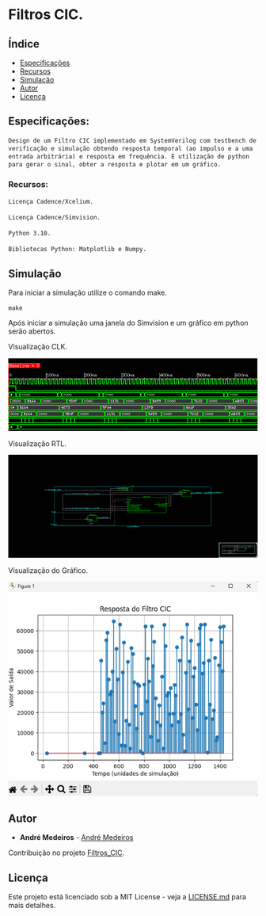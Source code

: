 # Filtros CIC.

## Índice
- [Especificações](#Especificações)
- [Recursos](#Recursos)
- [Simulação](#Simulação)
- [Autor](#Autor)
- [Licença](#Licença)

## Especificações:

```
Design de um Filtro CIC implementado em SystemVerilog com testbench de verificação e simulação obtendo resposta temporal (ao impulso e a uma entrada arbitrária) e resposta em frequência. E utilização de python para gerar o sinal, obter a resposta e plotar em um gráfico.
```

### Recursos:

```
Licença Cadence/Xcelium.

Licença Cadence/Simvision.

Python 3.10.

Bibliotecas Python: Matplotlib e Numpy.
```

## Simulação

Para iniciar a simulação utilize o comando make.

```
make
```

Após iniciar a simulação uma janela do Simvision e um gráfico em python serão abertos.

Visualização CLK.

![](ondas.png)

Visualização RTL.

![](rtl.png)

Visualização do Gráfico.

![](plot.png)

## Autor

* **André Medeiros** - [André Medeiros](https://github.com/andreemedeiros)

Contribuição no projeto [Filtros_CIC](https://github.com/andreemedeiros/Filtros_CIC/graphs/contributors).

## Licença

Este projeto está licenciado sob a MIT License - veja a [LICENSE.md](LICENSE.md) para mais detalhes.
